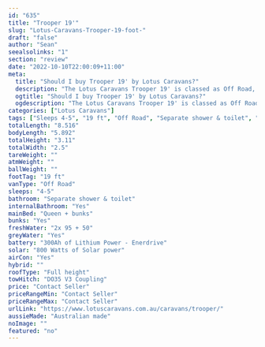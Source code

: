 ```yaml
---
id: "635"
title: "Trooper 19'"
slug: "Lotus-Caravans-Trooper-19-foot-"
draft: "false"
author: "Sean"
seealsolinks: "1"
section: "review"
date: "2022-10-10T22:00:09+11:00"
meta:
  title: "Should I buy Trooper 19' by Lotus Caravans?"
  description: "The Lotus Caravans Trooper 19' is classed as Off Road, and sleeps 4-5 people. It is Australian made and comes in at 19 ft. It generally has Separate shower & toilet."
  ogtitle: "Should I buy Trooper 19' by Lotus Caravans?"
  ogdescription: "The Lotus Caravans Trooper 19' is classed as Off Road, and sleeps 4-5 people. It is Australian made and comes in at 19 ft. It generally has Separate shower & toilet."
categories: ["Lotus Caravans"]
tags: ["Sleeps 4-5", "19 ft", "Off Road", "Separate shower & toilet", "Full height", "Price Unknown"]
totalLength: "8.516"
bodyLength: "5.892"
totalHeight: "3.11"
totalWidth: "2.5"
tareWeight: ""
atmWeight: ""
ballWeight: ""
footTag: "19 ft"
vanType: "Off Road"
sleeps: "4-5"
bathroom: "Separate shower & toilet"
internalBathroom: "Yes"
mainBed: "Queen + bunks"
bunks: "Yes"
freshWater: "2x 95 + 50"
greyWater: "Yes"
battery: "300Ah of Lithium Power - Enerdrive"
solar: "800 Watts of Solar power"
airCon: "Yes"
hybrid: ""
roofType: "Full height"
towHitch: "DO35 V3 Coupling"
price: "Contact Seller"
priceRangeMin: "Contact Seller"
priceRangeMax: "Contact Seller"
urlLink: "https://www.lotuscaravans.com.au/caravans/trooper/"
aussieMade: "Australian made"
noImage: ""
featured: "no"
---
```

